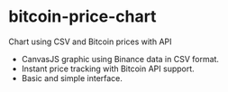 # bitcoin-price-chart
Chart using CSV and Bitcoin prices with API

- CanvasJS graphic using Binance data in CSV format.
- Instant price tracking with Bitcoin API support.
- Basic and simple interface.
